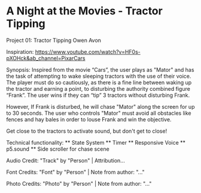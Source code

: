 # A Night at the Movies - Tractor Tipping

Project 01: Tractor Tipping
Owen Avon

Inspiration:
https://www.youtube.com/watch?v=HF0s-pXOHck&ab_channel=PixarCars


Synopsis:
Inspired from the movie “Cars”, the user plays as "Mator" and has the task of attempting to wake sleeping tractors with the use of their voice. The player must do so cautiously, as there is a fine line between waking up the tractor and earning a point, to disturbing the authority combined figure “Frank”. The user wins if they can “tip” 3 tractors without disturbing Frank.

However, If Frank is disturbed, he will chase "Mator" along the screen for up to 30 seconds. The user who controls "Mator" must avoid all obstacles like fences and hay bales in order to louse Frank and win the objective.

Get close to the tractors to activate sound, but don't get to close!

Technical functionality:
** State System
** Timer
** Responsive Voice
** p5.sound
** Side scroller for chase scene

Audio Credit:
"Track" by "Person" | Attribution...

Font Credits:
"Font" by  "Person" | Note from author: "..."

Photo Credits:
"Photo" by  "Person" | Note from author: "..."
